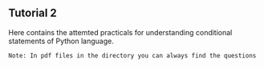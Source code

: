 ## Tutorial 2
Here contains the attemted practicals for understanding conditional statements of Python language.

`Note: In pdf files in the directory you can always find the questions`